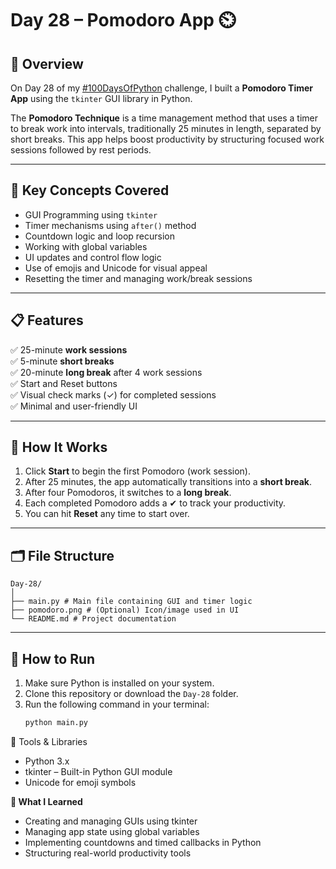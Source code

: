 # Day 28 – Pomodoro App ⏲️

## 📌 Overview
On Day 28 of my [#100DaysOfPython](https://github.com/Akula-tharun-kumar/100-Days-of-Python) challenge, I built a **Pomodoro Timer App** using the `tkinter` GUI library in Python.

The **Pomodoro Technique** is a time management method that uses a timer to break work into intervals, traditionally 25 minutes in length, separated by short breaks. This app helps boost productivity by structuring focused work sessions followed by rest periods.

---

## 🧠 Key Concepts Covered

- GUI Programming using `tkinter`
- Timer mechanisms using `after()` method
- Countdown logic and loop recursion
- Working with global variables
- UI updates and control flow logic
- Use of emojis and Unicode for visual appeal
- Resetting the timer and managing work/break sessions

---

## 📋 Features

✅ 25-minute **work sessions**  
✅ 5-minute **short breaks**  
✅ 20-minute **long break** after 4 work sessions  
✅ Start and Reset buttons  
✅ Visual check marks (✓) for completed sessions  
✅ Minimal and user-friendly UI

---

## 🔧 How It Works

1. Click **Start** to begin the first Pomodoro (work session).
2. After 25 minutes, the app automatically transitions into a **short break**.
3. After four Pomodoros, it switches to a **long break**.
4. Each completed Pomodoro adds a ✔ to track your productivity.
5. You can hit **Reset** any time to start over.

---

## 🗂️ File Structure
```
Day-28/
│
├── main.py # Main file containing GUI and timer logic
├── pomodoro.png # (Optional) Icon/image used in UI
└── README.md # Project documentation
```
---

## 🚀 How to Run

1. Make sure Python is installed on your system.
2. Clone this repository or download the `Day-28` folder.
3. Run the following command in your terminal:
   ```bash
   python main.py
   ```
🧰 Tools & Libraries
- Python 3.x
- tkinter – Built-in Python GUI module
- Unicode for emoji symbols

**🧩 What I Learned**

- Creating and managing GUIs using tkinter
- Managing app state using global variables
- Implementing countdowns and timed callbacks in Python
- Structuring real-world productivity tools

